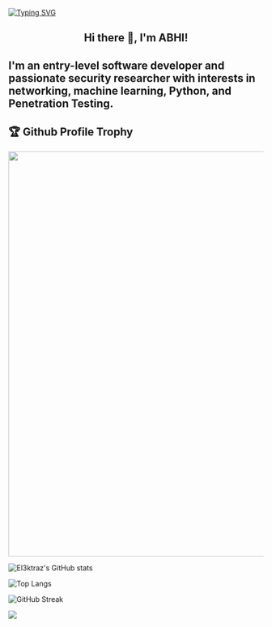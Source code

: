 [![Typing SVG](https://readme-typing-svg.herokuapp.com?multiline=true&width=500&lines=Entry-level+Software+Developer.++++++++++)](https://git.io/typing-svg)


<h2 align="center">Hi there 👋, I'm ABHI!</h2>

<h2>I'm an entry-level software developer and passionate security researcher with interests in networking, machine learning, Python, and Penetration Testing.</h2>



<h2>🏆 Github Profile Trophy</h2>
<img width=800 src="https://github-profile-trophy.vercel.app/?username=el3ktraz&column=9&theme=gruvbox&no-frame=true"/>

![El3ktraz's GitHub stats](https://github-readme-stats.vercel.app/api?username=el3ktraz&show_icons=true&theme=tokyonight)


![Top Langs](https://github-readme-stats.vercel.app/api/top-langs/?username=el3ktraz&layout=compact)

![GitHub Streak](https://github-readme-streak-stats.herokuapp.com?user=El3ktraz&theme=neon-palenight&hide_border=true)


 

![](https://komarev.com/ghpvc/?username=el3ktraz)
